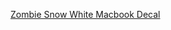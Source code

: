 ---
layout: post
wordpress_id: 1175
wordpress_url: http://noesbueno.com/archives/1175
date: '2011-07-08 19:00:50 -0500'
date_gmt: '2011-07-09 00:00:50 -0500'
body: |
  <p><a href="http://www.coolhunting.com/design/zombie-snow-white-apple.php">Zombie Snow White Macbook Decal</a></p>
---